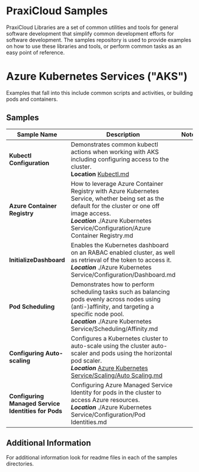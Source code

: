 # PraxiCloud Samples
PraxiCloud Libraries are a set of common utilities and tools for general software development that simplify common development efforts for software development. The samples repository is used to provide examples on how to use these libraries and tools, or perform common tasks as an easy point of reference.



# Azure Kubernetes Services ("AKS")

Examples that fall into this include common scripts and activities, or building pods and containers.

## Samples

|Sample Name| Description | Notes |
| ------------- | ------------- | ------------- |
|**Kubectl Configuration**| Demonstrates common kubectl actions when working with AKS including configuring access to the cluster.<br />**Location** [Kubectl.md](Azure%20Kubernetes%20Service/Configuration/Kubectl.md) |  |
|**Azure Container Registry**| How to leverage Azure Container Registry with Azure Kubernetes Service, whether being set as the default for the cluster or one off image access.<br />***Location*** ./Azure Kubernetes Service/Configuration/Azure Container Registry.md | |
|**InitializeDashboard**|Enables the Kubernetes dashboard on an RABAC enabled cluster, as well as retrieval of the token to access it.<br>***Location*** ./Azure Kubernetes Service/Configuration/Dashboard.md|  |
|**Pod Scheduling**|Demonstrates how to perform scheduling tasks such as balancing pods evenly across nodes using (anti-)affinity, and targeting a specific node pool.<br/>***Location*** ./Azure Kubernetes Service/Scheduling/Affinity.md| |
|**Configuring Auto-scaling**|Configures a Kubernetes cluster to auto-scale using the cluster auto-scaler and pods using the horizontal pod scaler.<br/>***Location*** [Azure Kubernetes Service/Scaling/Auto Scaling.md](https://github.com/chrisgclayton/praxicloud.samples/blob/main/Azure%20Kubernetes%20Service/Scaling/Auto%20Scaling.md)| |
|**Configuring Managed Service Identities for Pods**|Configuring Azure Managed Service Identity for pods in the cluster to access Azure resources.<br/>***Location*** ./Azure Kubernetes Service/Configuration/Pod Identities.md| |

## Additional Information

For additional information look for readme files in each of the samples directories.